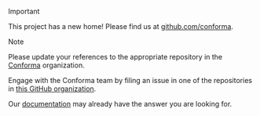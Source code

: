 > [!IMPORTANT]
> This project has a new home! Please find us at [github.com/conforma](https://github.com/conforma).

> [!NOTE]
> Please update your references to the appropriate repository in the [Conforma](https://github.com/conforma) organization.


Engage with the Conforma team by filing an issue in one of the repositories in [this GitHub organization](https://github.com/enterprise-contract/).

Our [documentation](https://conforma.dev/docs/) may already have the answer you are looking for.
